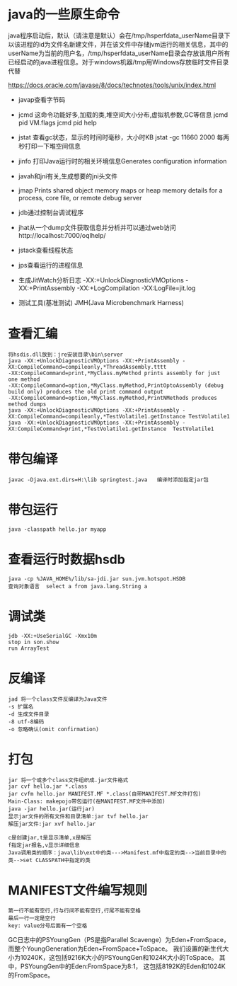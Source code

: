 # java的一些原生命令

java程序启动后，默认（请注意是默认）会在/tmp/hsperfdata_userName目录下以该进程的id为文件名新建文件，并在该文件中存储jvm运行的相关信息，其中的userName为当前的用户名，/tmp/hsperfdata_userName目录会存放该用户所有已经启动的java进程信息。对于windows机器/tmp用Windows存放临时文件目录代替

https://docs.oracle.com/javase/8/docs/technotes/tools/unix/index.html

+ javap查看字节码
+ jcmd  这命令功能好多,加载的类,堆空间大小分布,虚拟机参数,GC等信息   jcmd pid VM.flags     jcmd pid help
+ jstat 查看gc状态，显示的时间时毫秒，大小时KB    jstat -gc 11660 2000    每两秒打印一下堆空间信息

+ jinfo 打印Java运行时的相关环境信息Generates configuration information

+ javah和jni有关,生成想要的jni头文件
+ jmap Prints shared object memory maps or heap memory details for a process, core file, or remote debug server

+ jdb通过控制台调试程序

+ jhat从一个dump文件获取信息并分析并可以通过web访问http://localhost:7000/oqlhelp/

+ jstack查看线程状态

+ jps查看运行的进程信息

+ 生成JitWatch分析日志
  -XX:+UnlockDiagnosticVMOptions -XX:+PrintAssembly -XX:+LogCompilation -XX:LogFile=jit.log

+ 测试工具(基准测试)  JMH(Java Microbenchmark Harness)

# 查看汇编

	将hsdis.dll放到：jre安装目录\bin\server
	java -XX:+UnlockDiagnosticVMOptions -XX:+PrintAssembly -XX:CompileCommand=compileonly,*ThreadAssembly.tttt 
	-XX:CompileCommand=print,*MyClass.myMethod prints assembly for just one method
	-XX:CompileCommand=option,*MyClass.myMethod,PrintOptoAssembly (debug build only) produces the old print command output
	-XX:CompileCommand=option,*MyClass.myMethod,PrintNMethods produces method dumps
	java -XX:+UnlockDiagnosticVMOptions -XX:+PrintAssembly -XX:CompileCommand=compileonly,*TestVolatile1.getInstance TestVolatile1
	java -XX:+UnlockDiagnosticVMOptions -XX:+PrintAssembly -XX:CompileCommand=print,*TestVolatile1.getInstance  TestVolatile1
# 带包编译

	javac -Djava.ext.dirs=H:\lib springtest.java   编译时添加指定jar包
# 带包运行
	java -classpath hello.jar myapp
# 查看运行时数据hsdb
	java -cp %JAVA_HOME%/lib/sa-jdi.jar sun.jvm.hotspot.HSDB
	查询对象语言	select a from java.lang.String a
# 调试类
	jdb -XX:+UseSerialGC -Xmx10m
	stop in son.show
	run ArrayTest
# 反编译
	jad 将一个class文件反编译为Java文件
	-s 扩展名
	-d 生成文件目录
	-8 utf-8编码
	-o 忽略确认(omit confirmation)
# 打包
	jar 将一个或多个class文件组织成.jar文件格式
	jar cvf hello.jar *.class
	jar cvfm hello.jar MANIFEST.MF *.class(自带MANIFEST.MF文件打包)
	Main-Class: makepojo带包运行(在MANIFEST.MF文件中添加)
	java -jar hello.jar(运行jar)
	显示jar文件的所有文件和目录清单:jar tvf hello.jar
	解压jar文件:jar xvf hello.jar
	
	c是创建jar,t是显示清单,x是解压
	f指定jar报名,v显示详细信息
	Java调用类的顺序：java\lib\ext中的类--->Manifest.mf中指定的类-->当前目录中的类-->set CLASSPATH中指定的类

# MANIFEST文件编写规则
	第一行不能有空行,行与行间不能有空行,行尾不能有空格
	最后一行一定是空行
	key: value分号后面有一个空格
GC日志中的PSYoungGen（PS是指Parallel Scavenge）为Eden+FromSpace，
而整个YoungGeneration为Eden+FromSpace+ToSpace。
我们设置的新生代大小为10240K，这包括9216K大小的PSYoungGen和1024K大小的ToSpace。
其中，PSYoungGen中的Eden:FromSpace为8:1，
这包括8192K的Eden和1024K的FromSpace。	









